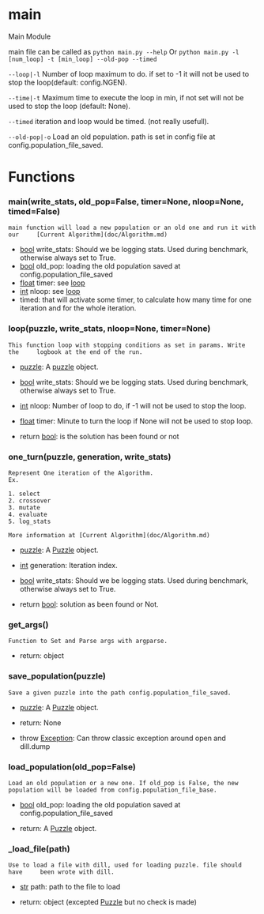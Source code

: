 # main

Main Module



main file can be called as ```python main.py --help```
Or ```python main.py -l [num_loop] -t [min_loop] --old-pop --timed```

```--loop|-l``` Number of loop maximum to do. if set to -1 it will not be   used to stop the loop(default: config.NGEN).

```--time|-t``` Maximum time to execute the loop in min, if not set will not   be used to stop the loop (default: None).

```--timed``` iteration and loop would be timed. (not really usefull).

```--old-pop|-o``` Load an old population. path is set in config file at   config.population_file_saved.


# Functions


### main(write_stats, old_pop=False, timer=None, nloop=None, timed=False)

    main function will load a new population or an old one and run it with our     [Current Algorithm](doc/Algorithm.md)
    

 - [bool](https://docs.python.org/2/library/stdtypes.html#boolean-values) write_stats: Should we be logging stats. Used during benchmark,   otherwise always set to True.
- [bool](https://docs.python.org/2/library/stdtypes.html#boolean-values) old_pop: loading the old population saved at   config.population_file_saved
- [float](https://docs.python.org/2/library/stdtypes.html#numeric-types-int-float-long-complex) timer: see [loop](doc/main.md#loop)
- [int](https://docs.python.org/2/library/stdtypes.html#numeric-types-int-[float](https://docs.python.org/2/library/stdtypes.html#numeric-types-int-float-long-complex)-long-complex) nloop: see [loop](doc/main.md#loop)
- timed: that will activate some timer, to calculate how many time for one iteration and for the whole iteration.


### loop(puzzle, write_stats, nloop=None, timer=None)

    This function loop with stopping conditions as set in params. Write the     logbook at the end of the run.
    

- [puzzle](doc/puzzle.md): A [puzzle](doc/puzzle.md) object.
- [bool](https://docs.python.org/2/library/stdtypes.html#boolean-values) write_stats: Should we be logging stats. Used during benchmark,   otherwise always set to True.
- [int](https://docs.python.org/2/library/stdtypes.html#numeric-types-int-[float](https://docs.python.org/2/library/stdtypes.html#numeric-types-int-float-long-complex)-long-complex) nloop: Number of loop to do, if -1 will not be used to stop the   loop.
- [float](https://docs.python.org/2/library/stdtypes.html#numeric-types-int-float-long-complex) timer: Minute to turn the loop if None will not be used to stop   loop.


- return [bool](https://docs.python.org/2/library/stdtypes.html#boolean-values): is the solution has been found or not


### one_turn(puzzle, generation, write_stats)

    Represent One iteration of the Algorithm.
    Ex.
    
    1. select
    2. crossover
    3. mutate
    4. evaluate
    5. log_stats
    
    More information at [Current Algorithm](doc/Algorithm.md)
    

- [puzzle](doc/puzzle.md): A [Puzzle](doc/puzzle.md) object.
- [int](https://docs.python.org/2/library/stdtypes.html#numeric-types-int-[float](https://docs.python.org/2/library/stdtypes.html#numeric-types-int-float-long-complex)-long-complex) generation: Iteration index.
- [bool](https://docs.python.org/2/library/stdtypes.html#boolean-values) write_stats: Should we be logging stats. Used during benchmark,   otherwise always set to True.

- return [bool](https://docs.python.org/2/library/stdtypes.html#boolean-values): solution as been found or Not.


### get_args()

    Function to Set and Parse args with argparse.
    


- return: object


### save_population(puzzle)

    Save a given puzzle into the path config.population_file_saved.
    

- [puzzle](doc/puzzle.md): A [Puzzle](doc/puzzle.md) object.

- return: None

- throw [Exception](https://docs.python.org/2/tutorial/errors.html): Can throw classic exception around open and dill.dump


### load_population(old_pop=False)

    Load an old population or a new one. If old_pop is False, the new     population will be loaded from config.population_file_base.
    

- [bool](https://docs.python.org/2/library/stdtypes.html#boolean-values) old_pop: loading the old population saved at   config.population_file_saved

- return: A [Puzzle](doc/puzzle.md) object.


### _load_file(path)

    Use to load a file with dill, used for loading puzzle. file should have     been wrote with dill.
    

- [str](https://docs.python.org/2/library/stdtypes.html#sequence-types-str-unicode-[list](https://docs.python.org/2/tutorial/datastructures.html#more-on-lists)-tuple-bytearray-buffer-xrange) path: path to the file to load

- return: object (excepted [Puzzle](doc/puzzle.md) but no check is made)
